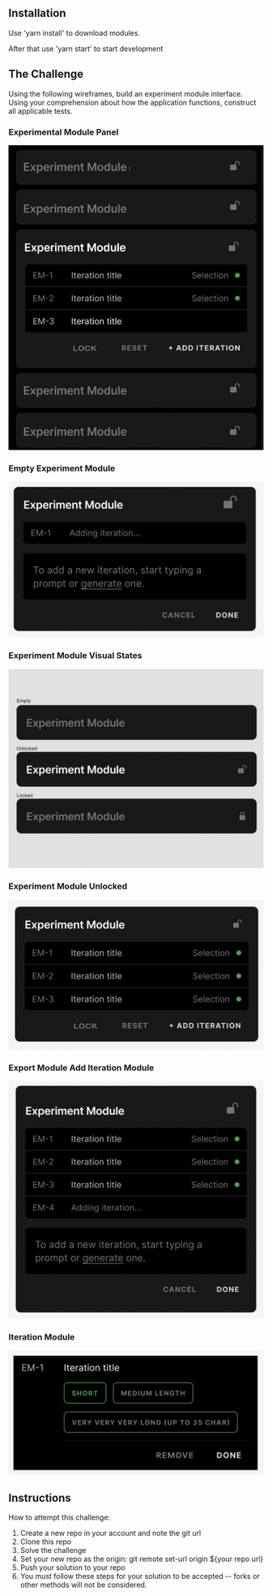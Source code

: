 ## Installation

Use 'yarn install' to download modules.

After that use 'yarn start' to start development

## The Challenge

Using the following wireframes, build an experiment module interface. Using your comprehension about how the application functions, construct all applicable tests.

### Experimental Module Panel

<img src="mockup/Experiment Module Example.png" alt="Experimental Module Panel"/>

### Empty Experiment Module

<img src="mockup/Experiment Module New.png" alt="Experimental Module New"/>

### Experiment Module Visual States

<img src="mockup/Experiment Module Visual States.png" alt="Experimental Module Visual States"/>

### Experiment Module Unlocked

<img src="mockup/Experiment Module Unlocked.png" alt="Experimental Module Unlocked"/>

### Export Module Add Iteration Module

<img src="mockup/Export Module Add IM.png" alt="Experimental Module Panel"/>

### Iteration Module

<img src="mockup/Iteration Module.png" alt="Iteration Module"/>

## Instructions

How to attempt this challenge:

1. Create a new repo in your account and note the git url
2. Clone this repo
3. Solve the challenge
4. Set your new repo as the origin: git remote set-url origin ${your repo url}
5. Push your solution to your repo
6. You must follow these steps for your solution to be accepted -- forks or other methods will not be considered.
